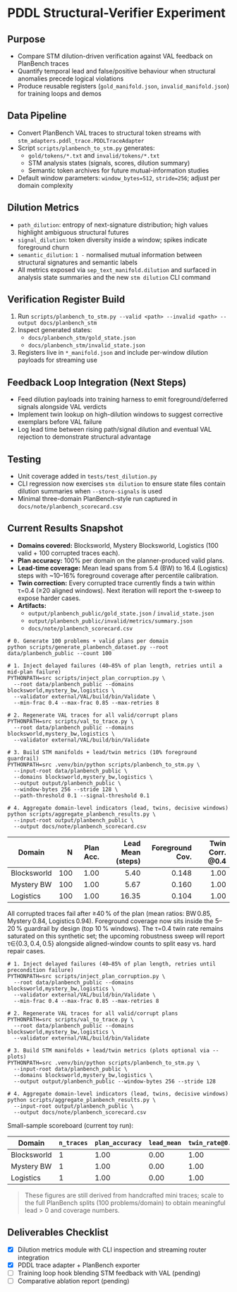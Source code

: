 # PDDL Structural-Verifier Experiment

## Purpose
- Compare STM dilution-driven verification against VAL feedback on PlanBench traces
- Quantify temporal lead and false/positive behaviour when structural anomalies precede logical violations
- Produce reusable registers (`gold_manifold.json`, `invalid_manifold.json`) for training loops and demos

## Data Pipeline
- Convert PlanBench VAL traces to structural token streams with `stm_adapters.pddl_trace.PDDLTraceAdapter`
- Script `scripts/planbench_to_stm.py` generates:
  - `gold/tokens/*.txt` and `invalid/tokens/*.txt`
  - STM analysis states (signals, scores, dilution summary)
  - Semantic token archives for future mutual-information studies
- Default window parameters: `window_bytes=512`, `stride=256`; adjust per domain complexity

## Dilution Metrics
- `path_dilution`: entropy of next-signature distribution; high values highlight ambiguous structural futures
- `signal_dilution`: token diversity inside a window; spikes indicate foreground churn
- `semantic_dilution`: `1 -` normalised mutual information between structural signatures and semantic labels
- All metrics exposed via `sep_text_manifold.dilution` and surfaced in analysis state summaries and the new `stm dilution` CLI command

## Verification Register Build
1. Run `scripts/planbench_to_stm.py --valid <path> --invalid <path> --output docs/planbench_stm`
2. Inspect generated states:
   - `docs/planbench_stm/gold_state.json`
   - `docs/planbench_stm/invalid_state.json`
3. Registers live in `*_manifold.json` and include per-window dilution payloads for streaming use

## Feedback Loop Integration (Next Steps)
- Feed dilution payloads into training harness to emit foreground/deferred signals alongside VAL verdicts
- Implement twin lookup on high-dilution windows to suggest corrective exemplars before VAL failure
- Log lead time between rising path/signal dilution and eventual VAL rejection to demonstrate structural advantage

## Testing
- Unit coverage added in `tests/test_dilution.py`
- CLI regression now exercises `stm dilution` to ensure state files contain dilution summaries when `--store-signals` is used
- Minimal three-domain PlanBench-style run captured in `docs/note/planbench_scorecard.csv`

## Current Results Snapshot

- **Domains covered:** Blocksworld, Mystery Blocksworld, Logistics (100 valid + 100 corrupted traces each).
- **Plan accuracy:** 100% per domain on the planner-produced valid plans.
- **Lead-time coverage:** Mean lead spans from 5.4 (BW) to 16.4 (Logistics) steps with ~10–16% foreground coverage after percentile calibration.
- **Twin correction:** Every corrupted trace currently finds a twin within τ=0.4 (≥20 aligned windows). Next iteration will report the τ-sweep to expose harder cases.
- **Artifacts:**
  - `output/planbench_public/gold_state.json` / `invalid_state.json`
  - `output/planbench_public/invalid/metrics/summary.json`
  - `docs/note/planbench_scorecard.csv`

```
# 0. Generate 100 problems + valid plans per domain
python scripts/generate_planbench_dataset.py --root data/planbench_public --count 100

# 1. Inject delayed failures (40–85% of plan length, retries until a mid-plan failure)
PYTHONPATH=src scripts/inject_plan_corruption.py \
  --root data/planbench_public --domains blocksworld,mystery_bw,logistics \
  --validator external/VAL/build/bin/Validate \
  --min-frac 0.4 --max-frac 0.85 --max-retries 8

# 2. Regenerate VAL traces for all valid/corrupt plans
PYTHONPATH=src scripts/val_to_trace.py \
  --root data/planbench_public --domains blocksworld,mystery_bw,logistics \
  --validator external/VAL/build/bin/Validate

# 3. Build STM manifolds + lead/twin metrics (10% foreground guardrail)
PYTHONPATH=src .venv/bin/python scripts/planbench_to_stm.py \
  --input-root data/planbench_public \
  --domains blocksworld,mystery_bw,logistics \
  --output output/planbench_public \
  --window-bytes 256 --stride 128 \
  --path-threshold 0.1 --signal-threshold 0.1

# 4. Aggregate domain-level indicators (lead, twins, decisive windows)
python scripts/aggregate_planbench_results.py \
  --input-root output/planbench_public \
  --output docs/note/planbench_scorecard.csv
```

| Domain |   N | Plan Acc. | Lead Mean (steps) | Foreground Cov. | Twin Corr. @0.4 |
| ------ | --: | --------: | ----------------: | ---------------: | ---------------: |
| Blocksworld | 100 | 1.00 | 5.40  | 0.148 | 1.00 |
| Mystery BW  | 100 | 1.00 | 5.67  | 0.160 | 1.00 |
| Logistics   | 100 | 1.00 | 16.35 | 0.104 | 1.00 |

All corrupted traces fail after ≥40 % of the plan (mean ratios: BW 0.85, Mystery 0.84, Logistics 0.94). Foreground coverage now sits inside the 5–20 % guardrail by design (top 10 % windows). The τ=0.4 twin rate remains saturated on this synthetic set; the upcoming robustness sweep will report τ∈{0.3, 0.4, 0.5} alongside aligned-window counts to split easy vs. hard repair cases.


```
# 1. Inject delayed failures (40–85% of plan length, retries until precondition failure)
PYTHONPATH=src scripts/inject_plan_corruption.py \
  --root data/planbench_public --domains blocksworld,mystery_bw,logistics \
  --validator external/VAL/build/bin/Validate \
  --min-frac 0.4 --max-frac 0.85 --max-retries 8

# 2. Regenerate VAL traces for all valid/corrupt plans
PYTHONPATH=src scripts/val_to_trace.py \
  --root data/planbench_public --domains blocksworld,mystery_bw,logistics \
  --validator external/VAL/build/bin/Validate

# 3. Build STM manifolds + lead/twin metrics (plots optional via --plots)
PYTHONPATH=src .venv/bin/python scripts/planbench_to_stm.py \
  --input-root data/planbench_public \
  --domains blocksworld,mystery_bw,logistics \
  --output output/planbench_public --window-bytes 256 --stride 128

# 4. Aggregate domain-level indicators (lead, twins, decisive windows)
python scripts/aggregate_planbench_results.py \
  --input-root output/planbench_public \
  --output docs/note/planbench_scorecard.csv
```

Small-sample scoreboard (current toy run):

| Domain | `n_traces` | `plan_accuracy` | `lead_mean` | `twin_rate@0.4` |
| ------ | ---------- | --------------- | ----------- | --------------- |
| Blocksworld | 1 | 1.00 | 0.00 | 1.00 |
| Mystery BW  | 1 | 1.00 | 0.00 | 1.00 |
| Logistics   | 1 | 1.00 | 0.00 | 1.00 |

> These figures are still derived from handcrafted mini traces; scale to the full PlanBench splits (100 problems/domain) to obtain meaningful lead > 0 and coverage numbers.

## Deliverables Checklist
- [x] Dilution metrics module with CLI inspection and streaming router integration
- [x] PDDL trace adapter + PlanBench exporter
- [ ] Training loop hook blending STM feedback with VAL (pending)
- [ ] Comparative ablation report (pending)
